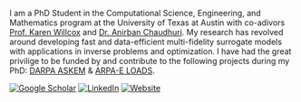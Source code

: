 I am a PhD Student in the Computational Science, Engineering, and Mathematics program at the University of Texas at Austin with co-adivors [Prof. Karen Willcox](https://oden.utexas.edu/people/directory/karen-willcox/) and [Dr. Anirban Chaudhuri](https://sites.google.com/site/anirbanchaudhuri01/). My research has revolved around developing fast and data-efficient multi-fidelity surrogate models with applications in inverse problems and optimization. I have had the great privilige to be funded by and contribute to the following projects during my PhD: [DARPA ASKEM](https://www.darpa.mil/program/automating-scientific-knowledge-extraction-and-modeling) & [ARPA-E LOADS](https://arpa-e.energy.gov/technologies/projects/learning-optimal-aerodynamic-designs).

[![Google Scholar](https://img.shields.io/badge/Google%20Scholar-4285F4.svg?style=for-the-badge&logo=Google-Scholar&logoColor=white)](https://scholar.google.com/citations?user=WjrNUIUAAAAJ&hl=en) [![LinkedIn](https://img.shields.io/badge/linkedin-%230077B5.svg?style=for-the-badge&logo=linkedin&logoColor=white)](https://www.linkedin.com/in/vignesh-sella/) [![Website](https://img.shields.io/badge/website-000000?style=for-the-badge&logo=About.me&logoColor=white)](https://vsella.com/)